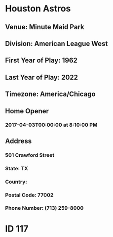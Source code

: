 # Houston Astros
## Venue: Minute Maid Park
## Division: American League West
## First Year of Play: 1962
## Last Year of Play: 2022
## Timezone: America/Chicago
## Home Opener
### 2017-04-03T00:00:00 at 8:10:00 PM
## Address
### 501 Crawford Street
### State: TX
### Country: 
### Postal Code: 77002
### Phone Number: (713) 259-8000
# ID 117